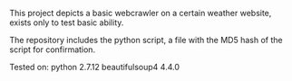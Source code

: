 This project depicts a basic webcrawler on a certain weather website, exists only to test basic ability.

The repository includes the python script, a file with the MD5 hash of the script for confirmation.

Tested on: 
python 2.7.12 
beautifulsoup4 4.4.0
